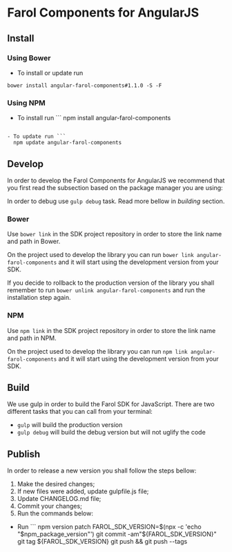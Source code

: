 # Farol Components for AngularJS

## Install

### Using Bower

- To install or update run

```
bower install angular-farol-components#1.1.0 -S -F
```

### Using NPM

- To install run ```
  npm install angular-farol-components

````

- To update run ```
  npm update angular-farol-components

````

## Develop

In order to develop the Farol Components for AngularJS we recommend that you first read the subsection based on the package manager you are using:

In order to debug use `gulp debug` task. Read more bellow in _building_ section.

### Bower

Use `bower link` in the SDK project repository in order to store the link name and path in Bower.

On the project used to develop the library you can run `bower link angular-farol-components` and it will start using the development version from your SDK.

If you decide to rollback to the production version of the library you shall remember to run `bower unlink angular-farol-components` and run the installation step again.

### NPM

Use `npm link` in the SDK project repository in order to store the link name and path in NPM.

On the project used to develop the library you can run `npm link angular-farol-components` and it will start using the development version from your SDK.

## Build

We use gulp in order to build the Farol SDK for JavaScript. There are two different tasks that you can call from your terminal:

- `gulp` will build the production version
- `gulp debug` will build the debug version but will not uglify the code

## Publish

In order to release a new version you shall follow the steps bellow:

1. Make the desired changes;
2. If new files were added, update gulpfile.js file;
3. Update CHANGELOG.md file;
4. Commit your changes;
5. Run the commands below:

- Run ```
  npm version patch
  FAROL_SDK_VERSION=$(npx -c 'echo "$npm_package_version"')
  git commit -am"${FAROL_SDK_VERSION}"
git tag ${FAROL_SDK_VERSION}
  git push && git push --tags

```

```

